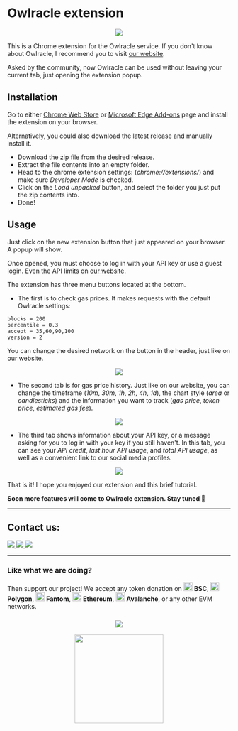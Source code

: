 # Owlracle extension

<p align="center"><img src="https://user-images.githubusercontent.com/19828711/149074903-e46ed950-7f17-4546-9663-58c963bb330b.png"></p>

This is a Chrome extension for the Owlracle service.
If you don't know about Owlracle, I recommend you to visit [our website](https://owlracle.info).

Asked by the community, now Owlracle can be used without leaving your current tab, just opening the extension popup.

## Installation

Go to either [Chrome Web Store](https://microsoftedge.microsoft.com/addons/detail/owlracle/abfaclffknadhdmfojckfkkcfakcngfd?hl=en-US) or [Microsoft Edge Add-ons](https://chrome.google.com/webstore/detail/owlracle/gnedoldjklhjjhmcfpilokboppbceclh?hl=en-US) page and install the extension on your browser.

Alternatively, you could also download the latest release and manually install it.

* Download the zip file from the desired release.
* Extract the file contents into an empty folder.
* Head to the chrome extension settings: (_chrome://extensions/_) and make sure _Developer Mode_ is checked.
* Click on the _Load unpacked_ button, and select the folder you just put the zip contents into.
* Done!


## Usage

Just click on the new extension button that just appeared on your browser. A popup will show.

Once opened, you must choose to log in with your API key or use a guest login. Even the API limits on [our website](https://owlracle.info).

The extension has three menu buttons located at the bottom.

* The first is to check gas prices. It makes requests with the default Owlracle settings:

```
blocks = 200
percentile = 0.3
accept = 35,60,90,100
version = 2
```

You can change the desired network on the button in the header, just like on our website.

<p align="center"><img src="https://user-images.githubusercontent.com/19828711/149077792-f04c03e1-2269-4f70-8e68-5777244c5318.png"></p>

* The second tab is for gas price history. Just like on our website, you can change the timeframe (_10m_, _30m_, _1h_, _2h_, _4h_, _1d_), the chart style (_area_ or _candlesticks_) and the information you want to track (_gas price_, _token price_, _estimated gas fee_).

<p align="center"><img src="https://user-images.githubusercontent.com/19828711/149077901-4dfd71c1-0456-46fa-abd9-549c3d14aa0e.png"></p>

* The third tab shows information about your API key, or a message asking for you to log in with your key if you still haven't. In this tab, you can see your _API credit_, _last hour API usage_, and _total API usage_, as well as a convenient link to our social media profiles.

<p align="center"><img src="https://user-images.githubusercontent.com/19828711/149078337-98dee7a0-c1bf-41c7-a4f7-9a281295cb4e.png"></p>

That is it! I hope you enjoyed our extension and this brief tutorial.

**Soon more features will come to Owlracle extension. Stay tuned 👀**

---

## Contact us:

<span>
    <a href="https://twitter.com/owlracleAPI">
    <img src="https://img.shields.io/badge/Twitter-1DA1F2?style=for-the-badge&logo=twitter&logoColor=white">
    </a>
</span>
<span>
    <a href="https://t.me/owlracle">
    <img src="https://img.shields.io/badge/Telegram-2CA5E0?style=for-the-badge&logo=telegram&logoColor=white">
    </a>
</span>
<span>
    <a href="https://github.com/owlracle">
    <img src="https://img.shields.io/badge/GitHub-100000?style=for-the-badge&logo=github&logoColor=white">
    </a>
</span>

---

### Like what we are doing?

Then support our project! We accept any token donation on <img src="https://owlracle.info/img/bsc.png" height="20"> **BSC**, <img src="https://owlracle.info/img/poly.png" height="20"> **Polygon**, <img src="https://owlracle.info/img/ftm.png" height="20"> **Fantom**, <img src="https://owlracle.info/img/eth.png" height="20"> **Ethereum**, <img src="https://owlracle.info/img/avax.png" height="20"> **Avalanche**, or any other EVM networks.

<a href="https://user-images.githubusercontent.com/19828711/139945432-f6b07860-c986-4221-a291-10370f24ea5a.png">
<h3 align=center><img src="https://img.shields.io/badge/Wallet-0xA6E126a5bA7aE209A92b16fcf464E502f27fb658-blue"></h3>
<p align=center>
    <img width="200" src="https://user-images.githubusercontent.com/19828711/139945432-f6b07860-c986-4221-a291-10370f24ea5a.png">
</p>
</a>



